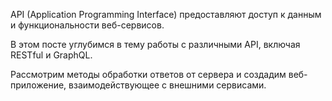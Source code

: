 API (Application Programming Interface) предоставляют доступ к данным и функциональности веб-сервисов.

 В этом посте углубимся в тему работы с различными API, включая RESTful и GraphQL. 
 
 Рассмотрим методы обработки ответов от сервера и создадим веб-приложение, взаимодействующее с внешними сервисами.